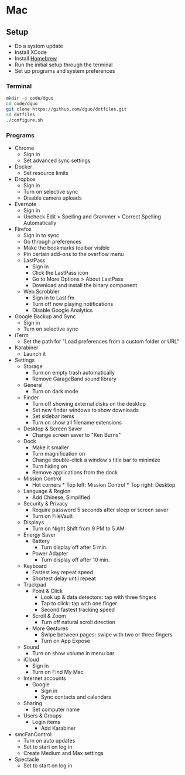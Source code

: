 # Mac

## Setup

* Do a system update
* Install XCode
* Install [Homebrew](https://brew.sh/)
* Run the initial setup through the terminal
* Set up programs and system preferences

### Terminal

```sh
mkdir -p code/dguo
cd code/dguo
git clone https://github.com/dguo/dotfiles.git
cd dotfiles
./configure.sh
```

### Programs

* Chrome
    * Sign in
    * Set advanced sync settings
* Docker
    * Set resource limits
* Dropbox
    * Sign in
    * Turn on selective sync
    * Disable camera uploads
* Evernote
    * Sign in
    * Uncheck Edit > Spelling and Grammer > Correct Spelling Automatically
* Firefox
    * Sign in to sync
    * Go through preferences
    * Make the bookmarks toolbar visible
    * Pin certain add-ons to the overflow menu
    * LastPass
        * Sign in
        * Click the LastPass icon
        * Go to More Options > About LastPass
        * Download and install the binary component
    * Web Scrobbler
        * Sign in to Last.fm
        * Turn off now playing notifications
        * Disable Google Analytics
* Google Backup and Sync
    * Sign in
    * Turn on selective sync
* iTerm
    * Set the path for "Load preferences from a custom folder or URL"
* Karabiner
    * Launch it
* Settings
    * Storage
        * Turn on empty trash automatically
        * Remove GarageBand sound library
    * General
        * Turn on dark mode
    * Finder
        * Turn off showing external disks on the desktop
        * Set new finder windows to show downloads
        * Set sidebar items
        * Turn on show all filename extensions
    * Desktop & Screen Saver
        * Change screen saver to "Ken Burns"
    * Dock
        * Make it smaller
        * Turn magnification on
        * Change double-click a window's title bar to minimize
        * Turn hiding on
        * Remove applications from the dock
    * Mission Control
        * Hot corners
                * Top left: Mission Control
                * Top right: Desktop
    * Language & Region
        * Add Chinese, Simplified
    * Security & Privacy
        * Require password 5 seconds after sleep or screen saver
        * Turn on FileVault
    * Displays
        * Turn on Night Shift from 9 PM to 5 AM
    * Energy Saver
        * Battery
            * Turn display off after 5 min.
        * Power Adapter
            * Turn display off after 10 min.
    * Keyboard
        * Fastest key repeat speed
        * Shortest delay until repeat
    * Trackpad
        * Point & Click
            * Look up & data detectors: tap with three fingers
            * Tap to click: tap with one finger
            * Second fastest tracking speed
        * Scroll & Zoom
            * Turn off natural scroll direction
        * More Gestures
            * Swipe between pages: swipe with two or three fingers
            * Turn on App Expose
    * Sound
        * Turn on show volume in menu bar
    * iCloud
        * Sign in
        * Turn on Find My Mac
    * Internet accounts
        * Google
            * Sign in
            * Sync contacts and calendars
    * Sharing
        * Set computer name
    * Users & Groups
        * Login items
            * Add Karabiner
* smcFanControl
    * Turn on auto updates
    * Set to start on log in
    * Create Medium and Max settings
* Spectacle
    * Set to start on log in
